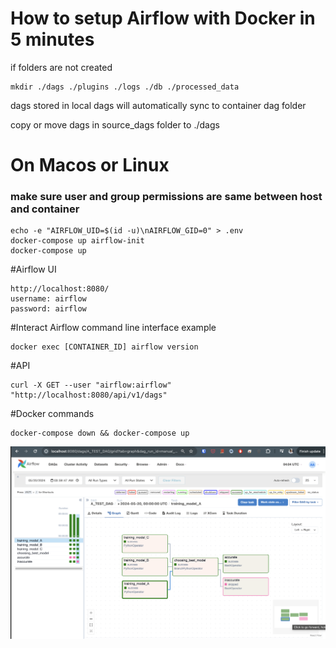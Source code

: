 # How to setup Airflow with Docker in 5 minutes
 if folders are not created

    mkdir ./dags ./plugins ./logs ./db ./processed_data

dags stored in local dags will automatically sync to container dag folder

copy or move dags in source_dags folder to ./dags

# On Macos or Linux
### make sure user and group permissions are same between host and container
 
    echo -e "AIRFLOW_UID=$(id -u)\nAIRFLOW_GID=0" > .env
    docker-compose up airflow-init
    docker-compose up

#Airflow UI
    
    http://localhost:8080/ 
    username: airflow
    password: airflow

#Interact Airflow command line interface example

    docker exec [CONTAINER_ID] airflow version

#API

    curl -X GET --user "airflow:airflow" "http://localhost:8080/api/v1/dags"

#Docker commands

    docker-compose down && docker-compose up

![Alt text](images/screenshot.png?raw=true "Airflow UI DAG")
